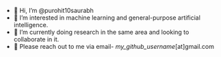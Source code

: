 - 👋 Hi, I’m @purohit10saurabh
- 👀 I’m interested in machine learning and general-purpose artificial intelligence.
- 🌱 I’m currently doing research in the same area and looking to collaborate in it.
- 💞️ Please reach out to me via email- *my_github_username*[at]gmail.com

<!---
purohit10saurabh/purohit10saurabh is a ✨ special ✨ repository because its `README.md` (this file) appears on your GitHub profile.
You can click the Preview link to take a look at your changes.
--->
